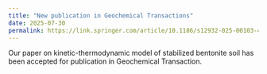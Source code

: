 ```yaml
---
title: "New publication in Geochemical Transactions"
date: 2025-07-30
permalink: https://link.springer.com/article/10.1186/s12932-025-00103-4
---
```


Our paper on kinetic-thermodynamic model of stabilized bentonite soil has been accepted for publication in Geochemical Transaction. 
